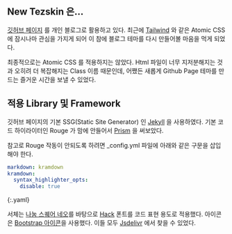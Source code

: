 ## New Tezskin 은...

[깃허브 페이지](https://pages.github.com/) 를 개인 블로그로 활용하고 있다. 최근에 [Tailwind](https://tailwindcss.com/) 와 같은 Atomic CSS 에 잠시나마 관심을 가지게 되어 이 참에 블로그 테마를 다시 만들어볼 마음을 먹게 되었다.

최종적으로는 Atomic CSS 를 적용하지는 않았다. Html 파일이 너무 지저분해지는 것과 오히려 더 복잡해지는 Class 이름 때문인데, 어쨌든 새롭게 Github Page 테마를 만드는 즐거운 시간을 보낼 수 있었다.

## 적용 Library 및 Framework

깃허브 페이지의 기본 SSG(Static Site Generator) 인 [Jekyll](https://jekyllrb-ko.github.io/) 을 사용하였다. 기본 코드 하이라이터인 Rouge 가 맘에 안들어서 [Prism](https://prismjs.com/) 을 써보았다.

참고로 Rouge 작동이 안되도록 하려면 _config.yml 파일에 아래와 같은 구문을 삽입해야 한다.

```yaml
markdown: kramdown
kramdown:
  syntax_highlighter_opts:
    disable: true
```
{:.yaml}

서체는 [나눔 스퀘어 네오](https://campaign.naver.com/nanumsquare_neo/)를 바탕으로 [Hack](https://sourcefoundry.org/hack/) 폰트를 코드 표현 용도로 적용했다. 아이콘은 [Bootstrap 아이콘](https://icons.getbootstrap.com/)을 사용했다. 이들 모두 [Jsdelivr](https://www.jsdelivr.com/) 에서 찾을 수 있었다.
